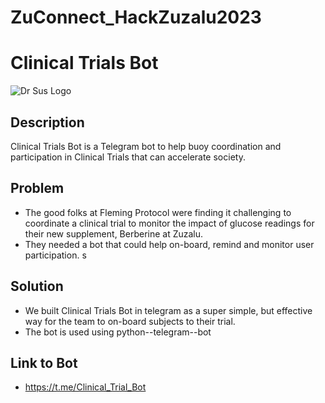 # ZuConnect_HackZuzalu2023

# Clinical Trials Bot

![Dr Sus Logo](https://github.com/hrojantorse/ZuConnect_HackZuzalu2023/assets/148345042/27ad78b2-953f-4058-ae57-7a2764934a79)

## Description
Clinical Trials Bot is a Telegram bot to help buoy coordination and participation in Clinical Trials that can accelerate society. 

## Problem
- The good folks at Fleming Protocol were finding it challenging to coordinate a clinical trial to monitor the impact of glucose readings for their new supplement, Berberine at Zuzalu. 
- They needed a bot that could help on-board, remind and monitor user participation. s

## Solution
- We built Clinical Trials Bot in telegram as a super simple, but effective way for the team to on-board subjects to their trial.
- The bot is used using python--telegram--bot

## Link to Bot
- https://t.me/Clinical_Trial_Bot
